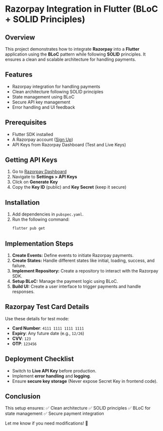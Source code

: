 # Razorpay Integration in Flutter (BLoC + SOLID Principles)

## Overview
This project demonstrates how to integrate **Razorpay** into a **Flutter** application using the **BLoC** pattern while following **SOLID** principles. It ensures a clean and scalable architecture for handling payments.

## Features
- Razorpay integration for handling payments
- Clean architecture following SOLID principles
- State management using BLoC
- Secure API key management
- Error handling and UI feedback

## Prerequisites
- Flutter SDK installed
- A Razorpay account ([Sign Up](https://razorpay.com/))
- API Keys from Razorpay Dashboard (Test and Live Keys)

## Getting API Keys
1. Go to [Razorpay Dashboard](https://dashboard.razorpay.com/)
2. Navigate to **Settings > API Keys**
3. Click on **Generate Key**
4. Copy the **Key ID** (public) and **Key Secret** (keep it secure)

## Installation
1. Add dependencies in `pubspec.yaml`.
2. Run the following command:
   ```sh
   flutter pub get
   ```

## Implementation Steps
1. **Create Events:** Define events to initiate Razorpay payments.
2. **Create States:** Handle different states like initial, loading, success, and failure.
3. **Implement Repository:** Create a repository to interact with the Razorpay SDK.
4. **Setup BLoC:** Manage the payment logic using BLoC.
5. **Build UI:** Create a user interface to trigger payments and handle responses.

## Razorpay Test Card Details
Use these details for test mode:
- **Card Number**: `4111 1111 1111 1111`
- **Expiry**: Any future date (e.g., `12/26`)
- **CVV**: `123`
- **OTP**: `123456`

## Deployment Checklist
- Switch to **Live API Key** before production.
- Implement **error handling** and **logging**.
- Ensure **secure key storage** (Never expose Secret Key in frontend code).

## Conclusion
This setup ensures:
✅ Clean architecture
✅ SOLID principles
✅ BLoC for state management
✅ Secure payment integration

Let me know if you need modifications! 🚀


